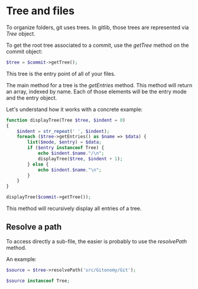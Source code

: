 Tree and files
==============

To organize folders, git uses trees. In gitlib, those trees are
represented via *Tree* object.

To get the root tree associated to a commit, use the *getTree* method on
the commit object:

```php
$tree = $commit->getTree();
```

This tree is the entry point of all of your files.

The main method for a tree is the *getEntries* method. This method will
return an array, indexed by name. Each of those elements will be the
entry mode and the entry object.

Let's understand how it works with a concrete example:

```php
function displayTree(Tree $tree, $indent = 0)
{
    $indent = str_repeat(' ', $indent);
    foreach ($tree->getEntries() as $name => $data) {
        list($mode, $entry) = $data;
        if ($entry instanceof Tree) {
            echo $indent.$name."/\n";
            displayTree($tree, $indent + 1);
        } else {
            echo $indent.$name."\n";
        }
    }
}

displayTree($commit->getTree());
```

This method will recursively display all entries of a tree.

Resolve a path
--------------

To access directly a sub-file, the easier is probably to use the
*resolvePath* method.

An example:

```php
$source = $tree->resolvePath('src/Gitonomy/Git');

$source instanceof Tree;
```
